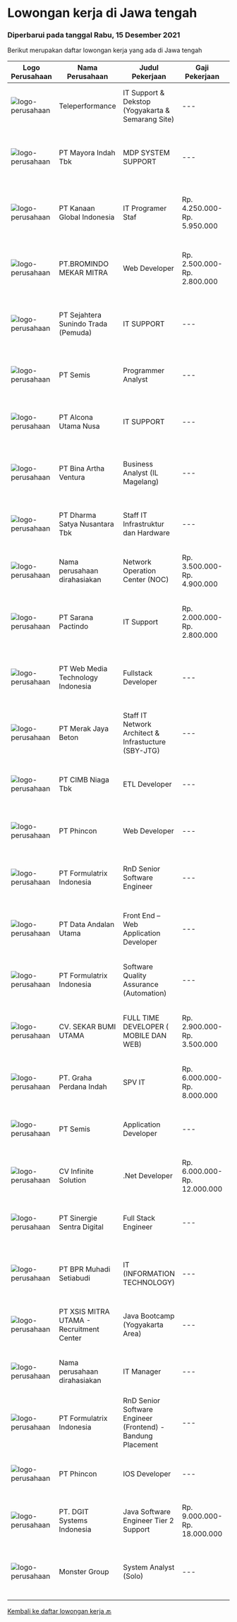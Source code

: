 
  # Lowongan kerja di Jawa tengah

  ### Diperbarui pada tanggal Rabu, 15 Desember 2021

  Berikut merupakan daftar lowongan kerja yang ada di Jawa tengah

  |Logo Perusahaan | Nama Perusahaan | Judul Pekerjaan | Gaji Pekerjaan | Lokasi | Deskripsi | Tanggal diunggah | Pranala |
  | -------------- | --------------- | --------------- | --------- | --------- | -------------- | ------- | ----------- |
  |![logo-perusahaan](https://image-service-cdn.seek.com.au/d99766a649e00531b08c4eb8bc4dc379f3e74942/ee4dce1061f3f616224767ad58cb2fc751b8d2dc)|Teleperformance|IT Support & Dekstop (Yogyakarta & Semarang Site)|---|Yogyakarta|Requirement: Bachelor's degree in Computer Science, Engineering or related discipline Good in English (Oral &amp; Written) Minimum 1 year experiences...|Selasa, 14 Desember 2021|https://www.jobstreet.co.id/id/job/it-support-dekstop-yogyakarta-semarang-site-3720837?token=0~30ee274b-cf8a-47c8-924b-09803c529e75&sectionRank=1&jobId=jobstreet-id-job-3720837|
|![logo-perusahaan](https://image-service-cdn.seek.com.au/d13070d1fdebb9079cf49bd722fada945102079e/ee4dce1061f3f616224767ad58cb2fc751b8d2dc)|PT Mayora Indah Tbk|MDP SYSTEM SUPPORT|---|Jakarta Raya|Tugas &amp; Tanggung Jawab: Sebagai bagian dalam program Management Trainee Mayora Group, MDP System Support akan melakukan pekerjaan yang terkait...|Selasa, 14 Desember 2021|https://www.jobstreet.co.id/id/job/mdp-system-support-3721551?token=0~30ee274b-cf8a-47c8-924b-09803c529e75&sectionRank=2&jobId=jobstreet-id-job-3721551|
|![logo-perusahaan](https://image-service-cdn.seek.com.au/8950afe2b56e19f9948396f18ce42c2d61510c89/ee4dce1061f3f616224767ad58cb2fc751b8d2dc)|PT Kanaan Global Indonesia|IT Programer Staf|Rp. 4.250.000-Rp. 5.950.000|Jawa Tengah|Kualifikasi: Pendidikan D3/S1 Jurusan Teknik komputer IT  Memiliki pengalaman minimal 2 tahun Memiliki kemampuan dalam bahasa pemrograman Menguasai...|Selasa, 14 Desember 2021|https://www.jobstreet.co.id/id/job/it-programer-staf-3720164?token=0~30ee274b-cf8a-47c8-924b-09803c529e75&sectionRank=3&jobId=jobstreet-id-job-3720164|
|![logo-perusahaan](https://image-service-cdn.seek.com.au/745a3edbeea638833f47aa0c9a4f7583e9d244dc/ee4dce1061f3f616224767ad58cb2fc751b8d2dc)|PT.BROMINDO MEKAR MITRA|Web Developer|Rp. 2.500.000-Rp. 2.800.000|Semarang|Dekripsi Pekerjaan : Mengembangkan, memelihara dan melakukan pengujian fitur existing dan baru Kolaborasi dengan anggota tim lain dan stakeholder...|Selasa, 14 Desember 2021|https://www.jobstreet.co.id/id/job/web-developer-3704819?token=0~30ee274b-cf8a-47c8-924b-09803c529e75&sectionRank=4&jobId=jobstreet-id-job-3704819|
|![logo-perusahaan](https://image-service-cdn.seek.com.au/b043ab5d465177205c99a5513ee81ef6322db727/ee4dce1061f3f616224767ad58cb2fc751b8d2dc)|PT Sejahtera Sunindo Trada (Pemuda)|IT SUPPORT|---|Semarang|Wajib memastikan komputer yang digunakan oleh karyawan atau user dapat berfungsi dengan normal. Memastikan komputer tidak hanya berfungsi namun juga...|Sabtu, 11 Desember 2021|https://www.jobstreet.co.id/id/job/it-support-3718282?token=0~30ee274b-cf8a-47c8-924b-09803c529e75&sectionRank=5&jobId=jobstreet-id-job-3718282|
|![logo-perusahaan](https://image-service-cdn.seek.com.au/fc8dfd141f332f27bc2d6bc40ef27b87fb409b8a/ee4dce1061f3f616224767ad58cb2fc751b8d2dc)|PT Semis|Programmer Analyst|---|Semarang|Job Requirement: Must have at least a Bachelor Degree or equivalent Good interpersonal and communication skill Fluent in English (writing and...|Senin, 13 Desember 2021|https://www.jobstreet.co.id/id/job/programmer-analyst-3703544?token=0~30ee274b-cf8a-47c8-924b-09803c529e75&sectionRank=6&jobId=jobstreet-id-job-3703544|
|![logo-perusahaan](https://image-service-cdn.seek.com.au/64e2e43f5ab3eeab824e4235644f641e09340dcc/ee4dce1061f3f616224767ad58cb2fc751b8d2dc)|PT Alcona Utama Nusa|IT SUPPORT|---|Semarang|Tanggung Jawab Pekerjaan : Memastikan sistem serta jaringan antar group berfungsi normal Melakukan troubleshooting untuk semua permasalahan software,...|Kamis, 09 Desember 2021|https://www.jobstreet.co.id/id/job/it-support-3716267?token=0~30ee274b-cf8a-47c8-924b-09803c529e75&sectionRank=7&jobId=jobstreet-id-job-3716267|
|![logo-perusahaan](https://image-service-cdn.seek.com.au/f0261d19c15b4a7ad0edc9de580c4eba704e92a0/ee4dce1061f3f616224767ad58cb2fc751b8d2dc)|PT Bina Artha Ventura|Business Analyst (IL Magelang)|---|Magelang|Pengelolaan Portfolio PinjamanMelakukan verifikasi terhadap dokumen KYC, memastikan bahwa klien tersebut benar benar ada, serta sesuai dengan kriteria...|Senin, 13 Desember 2021|https://www.jobstreet.co.id/id/job/business-analyst-il-magelang-3719164?token=0~30ee274b-cf8a-47c8-924b-09803c529e75&sectionRank=8&jobId=jobstreet-id-job-3719164|
|![logo-perusahaan](https://image-service-cdn.seek.com.au/3f711d508edc48e2f496769c97e787d14ea386e9/ee4dce1061f3f616224767ad58cb2fc751b8d2dc)|PT Dharma Satya Nusantara Tbk|Staff IT Infrastruktur dan Hardware|---|Jawa Tengah|Deskripsi jabatan : Melakukan troubleshooting terhadap sistem infrastruktur dan networking Menganalisa dan mengoptimakan infrastruktur dan networking...|Kamis, 09 Desember 2021|https://www.jobstreet.co.id/id/job/staff-it-infrastruktur-dan-hardware-3716726?token=0~30ee274b-cf8a-47c8-924b-09803c529e75&sectionRank=9&jobId=jobstreet-id-job-3716726|
|![logo-perusahaan](https://us.123rf.com/450wm/pavelstasevich/pavelstasevich1811/pavelstasevich181101027/112815900-stock-vector-no-image-available-icon-flat-vector.jpg?ver=6)|Nama perusahaan dirahasiakan|Network Operation Center (NOC)|Rp. 3.500.000-Rp. 4.900.000|Jakarta Raya|Tugas &amp; Tanggung Jawab: Melakukan monitoring terhadap jaringan dan service melalui NMS sesuai SOP. Melakukan analisa dan rekomendasi langkah...|Jumat, 10 Desember 2021|https://www.jobstreet.co.id/id/job/network-operation-center-noc-3717107?token=0~30ee274b-cf8a-47c8-924b-09803c529e75&sectionRank=10&jobId=jobstreet-id-job-3717107|
|![logo-perusahaan](https://image-service-cdn.seek.com.au/98982338245954acade7338ecccff8adaf4bc449/ee4dce1061f3f616224767ad58cb2fc751b8d2dc)|PT Sarana Pactindo|IT Support|Rp. 2.000.000-Rp. 2.800.000|Yogyakarta|Persyaratan :  Lulusan SMK/D3 (Rekayasa Perangkat Lunak/Informatika sederajat sesuai dengan bidang IT) Terbiasa menggunakan OS Linux ( minimal Ubuntu...|Rabu, 08 Desember 2021|https://www.jobstreet.co.id/id/job/it-support-3714555?token=0~30ee274b-cf8a-47c8-924b-09803c529e75&sectionRank=11&jobId=jobstreet-id-job-3714555|
|![logo-perusahaan](https://image-service-cdn.seek.com.au/fe6569d61098f35222743f282f496686f78aefd7/ee4dce1061f3f616224767ad58cb2fc751b8d2dc)|PT Web Media Technology Indonesia|Fullstack Developer|---|Jawa Tengah|We are Niagahoster, a tech company based in Yogyakarta that provides web-hosting services. To make Niagahoster web and products are packed with...|Jumat, 10 Desember 2021|https://www.jobstreet.co.id/id/job/fullstack-developer-3718021?token=0~30ee274b-cf8a-47c8-924b-09803c529e75&sectionRank=12&jobId=jobstreet-id-job-3718021|
|![logo-perusahaan](https://image-service-cdn.seek.com.au/86ac029296b2e0b3727a272d10fcedc441d5a09a/ee4dce1061f3f616224767ad58cb2fc751b8d2dc)|PT Merak Jaya Beton|Staff IT Network Architect & Infrastucture (SBY-JTG)|---|Jawa Tengah|Bertanggung jawab terhadap pemeliharaan jaringan, perbaikan peralatan hardware IT dan Troubleshooting. Kualifikasi : Pendidikan minimal Diploma dari...|Selasa, 07 Desember 2021|https://www.jobstreet.co.id/id/job/staff-it-network-architect-infrastucture-sby-jtg-3712841?token=0~30ee274b-cf8a-47c8-924b-09803c529e75&sectionRank=13&jobId=jobstreet-id-job-3712841|
|![logo-perusahaan](https://image-service-cdn.seek.com.au/2c6f6f12cb15b08239744ca7630b97fee07e84ce/ee4dce1061f3f616224767ad58cb2fc751b8d2dc)|PT CIMB Niaga Tbk|ETL Developer|---|Jakarta Raya|Job Descriptions: Develops, enhances, debugs, supports, maintains and tests software applications that support business units or supporting functions....|Sabtu, 11 Desember 2021|https://www.jobstreet.co.id/id/job/etl-developer-3709233?token=0~30ee274b-cf8a-47c8-924b-09803c529e75&sectionRank=14&jobId=jobstreet-id-job-3709233|
|![logo-perusahaan](https://image-service-cdn.seek.com.au/13c7c79ce8e6e7a5b3609e4e6d0ee4622834fcb3/ee4dce1061f3f616224767ad58cb2fc751b8d2dc)|PT Phincon|Web Developer|---|Jakarta Selatan|Job Descriptions : Web developer is responsible for implementing visual and interactive elements that users engage with through their web browser when...|Sabtu, 11 Desember 2021|https://www.jobstreet.co.id/id/job/web-developer-3708398?token=0~30ee274b-cf8a-47c8-924b-09803c529e75&sectionRank=15&jobId=jobstreet-id-job-3708398|
|![logo-perusahaan](https://image-service-cdn.seek.com.au/3fe11e0a9e6ce117e7b36170e1750cf68c13eaba/ee4dce1061f3f616224767ad58cb2fc751b8d2dc)|PT Formulatrix Indonesia|RnD Senior Software Engineer|---|Salatiga|Job Description: Understand best coding practices and designing thoughtful coding patterns. Analyze problems and propose/implement solutions....|Jumat, 10 Desember 2021|https://www.jobstreet.co.id/id/job/rnd-senior-software-engineer-3701148?token=0~30ee274b-cf8a-47c8-924b-09803c529e75&sectionRank=16&jobId=jobstreet-id-job-3701148|
|![logo-perusahaan](https://image-service-cdn.seek.com.au/fecaee7cd60b41a34832d127b763d7ff1d145203/ee4dce1061f3f616224767ad58cb2fc751b8d2dc)|PT Data Andalan Utama|Front End – Web Application Developer|---|Semarang|Persyaratan: Pengalaman dan semangat dalam teknologi web (not for fresh graduate) Menguasai dalam bahasa pemrograman Front-End ( HTML, CSS,Javascript,...|Jumat, 10 Desember 2021|https://www.jobstreet.co.id/id/job/front-end-web-application-developer-3707018?token=0~30ee274b-cf8a-47c8-924b-09803c529e75&sectionRank=17&jobId=jobstreet-id-job-3707018|
|![logo-perusahaan](https://image-service-cdn.seek.com.au/3fe11e0a9e6ce117e7b36170e1750cf68c13eaba/ee4dce1061f3f616224767ad58cb2fc751b8d2dc)|PT Formulatrix Indonesia|Software Quality Assurance (Automation)|---|Salatiga|Job Description: Writing, designing, and executing automated tests by creating scripts that run testing functions automatically. Maximizing test...|Jumat, 10 Desember 2021|https://www.jobstreet.co.id/id/job/software-quality-assurance-automation-3706754?token=0~30ee274b-cf8a-47c8-924b-09803c529e75&sectionRank=18&jobId=jobstreet-id-job-3706754|
|![logo-perusahaan](https://image-service-cdn.seek.com.au/bb1828e6cd676475dfb7b227e5909c2b650b3a86/ee4dce1061f3f616224767ad58cb2fc751b8d2dc)|CV. SEKAR BUMI UTAMA|FULL TIME DEVELOPER ( MOBILE DAN WEB)|Rp. 2.900.000-Rp. 3.500.000|Semarang|Front End DeveloperKeahlian :1.     Menguasai web programming (PHP, HTML, JAVASCRIPT,CSS)2.     Memahami tentang DBMS ( Postgre, SQLserver atau...|Sabtu, 11 Desember 2021|https://www.jobstreet.co.id/id/job/full-time-developer-mobile-dan-web-3709422?token=0~30ee274b-cf8a-47c8-924b-09803c529e75&sectionRank=19&jobId=jobstreet-id-job-3709422|
|![logo-perusahaan](https://image-service-cdn.seek.com.au/9d5e82b2d847fe1b68b7674393dca8739d0d8f91/ee4dce1061f3f616224767ad58cb2fc751b8d2dc)|PT. Graha Perdana Indah|SPV IT|Rp. 6.000.000-Rp. 8.000.000|Semarang|Kualifikasi IT Supervisor :Usia maks 35 tahunPendidikan Min. S1 IT ( Management informatika, Sistem informasi, Teknik Informasi Management )Memiliki...|Senin, 06 Desember 2021|https://www.jobstreet.co.id/id/job/spv-it-3712123?token=0~30ee274b-cf8a-47c8-924b-09803c529e75&sectionRank=20&jobId=jobstreet-id-job-3712123|
|![logo-perusahaan](https://image-service-cdn.seek.com.au/fc8dfd141f332f27bc2d6bc40ef27b87fb409b8a/ee4dce1061f3f616224767ad58cb2fc751b8d2dc)|PT Semis|Application Developer|---|Semarang|Basic Requirements: Candidate must possess at least a Bachelor's Degree/Post-Graduate Diploma/Professional Degree in any field from a reputable...|Rabu, 08 Desember 2021|https://www.jobstreet.co.id/id/job/application-developer-3714613?token=0~30ee274b-cf8a-47c8-924b-09803c529e75&sectionRank=21&jobId=jobstreet-id-job-3714613|
|![logo-perusahaan](https://image-service-cdn.seek.com.au/56b5c687b70921e14aef5f4e25daf5f16805eb94/ee4dce1061f3f616224767ad58cb2fc751b8d2dc)|CV Infinite Solution|.Net Developer|Rp. 6.000.000-Rp. 12.000.000|Jakarta Raya|Works from home is our advantage, there's never been a better time to work from home Monday to Friday 9 Hours / day Having own PC / Laptop minimal...|Kamis, 09 Desember 2021|https://www.jobstreet.co.id/id/job/net-developer-3706543?token=0~30ee274b-cf8a-47c8-924b-09803c529e75&sectionRank=22&jobId=jobstreet-id-job-3706543|
|![logo-perusahaan](https://image-service-cdn.seek.com.au/bd98c12e20bf96961412c1d1500df43d061c59fe/ee4dce1061f3f616224767ad58cb2fc751b8d2dc)|PT Sinergie Sentra Digital|Full Stack Engineer|---|Semarang|Build the front-end of the application. Develop and manage well-functioning databases and applications. Build scalable and robust API's and systems....|Selasa, 07 Desember 2021|https://www.jobstreet.co.id/id/job/full-stack-engineer-3714229?token=0~30ee274b-cf8a-47c8-924b-09803c529e75&sectionRank=23&jobId=jobstreet-id-job-3714229|
|![logo-perusahaan](https://image-service-cdn.seek.com.au/eb02628cb51a78fcbc1a9394b74999655a7ddbfd/ee4dce1061f3f616224767ad58cb2fc751b8d2dc)|PT BPR Muhadi Setiabudi|IT (INFORMATION TECHNOLOGY)|---|Brebes|Pendidikan min. DIII IT atau Diploma teknik informatika Usia maksimal 35 tahun Memiliki pengetahuan tentang program dan sistem komputerisasi perbankan...|Selasa, 07 Desember 2021|https://www.jobstreet.co.id/id/job/it-information-technology-3712763?token=0~30ee274b-cf8a-47c8-924b-09803c529e75&sectionRank=24&jobId=jobstreet-id-job-3712763|
|![logo-perusahaan](https://image-service-cdn.seek.com.au/fa12dd378bd230f83b9ccd636b4121ebbb347455/ee4dce1061f3f616224767ad58cb2fc751b8d2dc)|PT XSIS MITRA UTAMA - Recruitment Center|Java Bootcamp (Yogyakarta Area)|---|Jakarta Raya|If you have intense intellectual curiosity, self-motivated and proactive, you’ll enjoy working every day on our Engineering team. Submit your resume...|Rabu, 08 Desember 2021|https://www.jobstreet.co.id/id/job/java-bootcamp-yogyakarta-area-3715419?token=0~30ee274b-cf8a-47c8-924b-09803c529e75&sectionRank=25&jobId=jobstreet-id-job-3715419|
|![logo-perusahaan](https://us.123rf.com/450wm/pavelstasevich/pavelstasevich1811/pavelstasevich181101027/112815900-stock-vector-no-image-available-icon-flat-vector.jpg?ver=6)|Nama perusahaan dirahasiakan|IT Manager|---|Semarang|Job brief : We looking for an IT Manager to be responsible and accountable for the smooth running of our computer systems and network acces,...|Jumat, 03 Desember 2021|https://www.jobstreet.co.id/id/job/it-manager-3710016?token=0~30ee274b-cf8a-47c8-924b-09803c529e75&sectionRank=26&jobId=jobstreet-id-job-3710016|
|![logo-perusahaan](https://image-service-cdn.seek.com.au/3fe11e0a9e6ce117e7b36170e1750cf68c13eaba/ee4dce1061f3f616224767ad58cb2fc751b8d2dc)|PT Formulatrix Indonesia|RnD Senior Software Engineer (Frontend) - Bandung Placement|---|Bandung|Job Descriptions: Understanding best coding practices and designing thoughtful coding patterns. Analyzing problems and proposing an implementation to...|Selasa, 07 Desember 2021|https://www.jobstreet.co.id/id/job/rnd-senior-software-engineer-frontend-bandung-placement-3697034?token=0~30ee274b-cf8a-47c8-924b-09803c529e75&sectionRank=27&jobId=jobstreet-id-job-3697034|
|![logo-perusahaan](https://image-service-cdn.seek.com.au/13c7c79ce8e6e7a5b3609e4e6d0ee4622834fcb3/ee4dce1061f3f616224767ad58cb2fc751b8d2dc)|PT Phincon|IOS Developer|---|Jakarta Selatan|Technical Requirements In-depth knowledge of programming languages of iOS Swift with UI Kit with Sample portfolio of released applications on the...|Sabtu, 11 Desember 2021|https://www.jobstreet.co.id/id/job/ios-developer-3708408?token=0~30ee274b-cf8a-47c8-924b-09803c529e75&sectionRank=28&jobId=jobstreet-id-job-3708408|
|![logo-perusahaan](https://image-service-cdn.seek.com.au/e1681d73e68b1b74b5b5136363b820dd70a250df/ee4dce1061f3f616224767ad58cb2fc751b8d2dc)|PT. DGIT Systems Indonesia|Java Software Engineer Tier 2 Support|Rp. 9.000.000-Rp. 18.000.000|Bali|We are looking for a talented Java engineer to join an experienced team of engineers working on our flagship to support our products: Telflow, a...|Selasa, 07 Desember 2021|https://www.jobstreet.co.id/id/job/java-software-engineer-tier-2-support-3714142?token=0~30ee274b-cf8a-47c8-924b-09803c529e75&sectionRank=29&jobId=jobstreet-id-job-3714142|
|![logo-perusahaan](https://image-service-cdn.seek.com.au/fde7c35858fa549271ce89711d09acc66907aecf/ee4dce1061f3f616224767ad58cb2fc751b8d2dc)|Monster Group|System Analyst (Solo)|---|Surakarta|Must have proven work Experienced in Creating Business Requirement Definition for IT Projects (Using Software design framework such as UML,ERD, etc)...|Sabtu, 04 Desember 2021|https://www.jobstreet.co.id/id/job/system-analyst-solo-3696153?token=0~30ee274b-cf8a-47c8-924b-09803c529e75&sectionRank=30&jobId=jobstreet-id-job-3696153|


  [Kembali ke daftar lowongan kerja 🔙](../README.md#daftar-lowongan-kerja)
  
